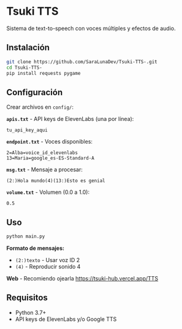 # Tsuki TTS

Sistema de text-to-speech con voces múltiples y efectos de audio.

## Instalación

```bash
git clone https://github.com/SaraLunaDev/Tsuki-TTS-.git
cd Tsuki-TTS-
pip install requests pygame
```

## Configuración

Crear archivos en `config/`:

**`apis.txt`** - API keys de ElevenLabs (una por línea):
```
tu_api_key_aqui
```

**`endpoint.txt`** - Voces disponibles:
```
2=Alba=voice_id_elevenlabs
13=Maria=google_es-ES-Standard-A
```

**`msg.txt`** - Mensaje a procesar:
```
(2:)Hola mundo(4)(13:)Esto es genial
```

**`volume.txt`** - Volumen (0.0 a 1.0):
```
0.5
```

## Uso

```bash
python main.py
```

**Formato de mensajes:**
- `(2:)texto` - Usar voz ID 2
- `(4)` - Reproducir sonido 4

**Web** - Recomiendo ojearla
https://tsuki-hub.vercel.app/TTS

## Requisitos

- Python 3.7+
- API keys de ElevenLabs y/o Google TTS
